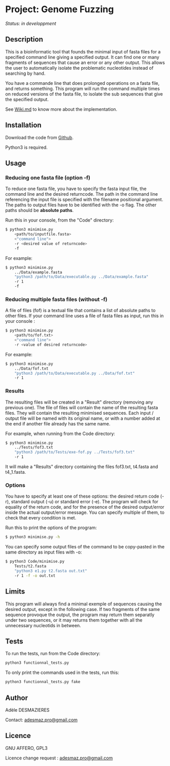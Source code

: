 # Project: Genome Fuzzing

*Status: in developpment*

## Description

This is a bioinformatic tool that founds the minimal input of fasta files for a specified command line giving a specified output. It can find one or many fragments of sequences that cause an error or any other output. This allows the user to automatically isolate the problematic nucleotides instead of searching by hand. 

You have a commande line that does prolonged operations on a fasta file, and returns something. This program will run the command multiple times on reduced versions of the fasta file, to isolate the sub sequences that give the specified output. 

See [Wiki.md](Wiki.md) to know more about the implementation. 


## Installation

Download the code from [Github](https://github.com/Adele-Desmazieres/Pasteur-Genome-Fuzzing). 

Python3 is required. 

## Usage

### Reducing one fasta file (option -f)

To reduce one fasta file, you have to specify the fasta input file, the command line and the desired returncode. The path in the command line referencing the input file is specified with the filename positional argument. The paths to output files have to be identified with the -o flag. The other paths should be **absolute paths**. 

Run this in your console, from the "Code" directory: 

```sh
$ python3 minimise.py 
    <path/to/inputfile.fasta> 
    <"command line"> 
    -r <desired value of returncode>
    -f
```

For example: 
```sh
$ python3 minimise.py 
    ../Data/example.fasta 
    "python3 /path/to/Data/executable.py ../Data/example.fasta" 
    -r 1
    -f
```

### Reducing multiple fasta files (without -f)

A file of files (fof) is a textual file that contains a list of absolute paths to other files. 
If your command line uses a file of fasta files as input, run this in your console :

```sh
$ python3 minimise.py 
    <path/to/fof.txt> 
    <"command line"> 
    -r <value of desired returncode>
```

For example: 
```sh
$ python3 minimise.py 
    ../Data/fof.txt 
    "python3 /path/to/Data/executable.py ../Data/fof.txt" 
    -r 1
```


### Results

The resulting files will be created in a "Result" directory (removing any previous one). The file of files will contain the name of the resulting fasta files. They will contain the resulting minimised sequences. Each input / output file will be named with its original name, or with a number added at the end if another file already has the same name. 

For example, when running from the Code directory:
```sh
$ python3 minimise.py 
    ../Tests/fof3.txt 
    "python3 /path/to/Tests/exe-fof.py ../Tests/fof3.txt" 
    -r 1 
```

It will make a "Results" directory containing the files fof3.txt, t4.fasta and t4_1.fasta. 


### Options

You have to specify at least one of these options: the desired return code (-r), standard output (-u) or standard error (-e). The program will check for equality of the return code, and for the presence of the desired output/error inside the actual output/error message. You can specify multiple of them, to check that every condition is met. 

Run this to print the options of the program:
```sh
$ python3 minimise.py -h
```

You can specify some output files of the command to be copy-pasted in the same directory as input files with -o:
```sh
$ python3 Code/minimise.py
    Tests/t2.fasta 
    "python3 e1.py t2.fasta out.txt" 
    -r 1 -f -o out.txt
```


## Limits

This program will always find a minimal exemple of sequences causing the desired output, except in the following case. If two fragments of the same sequence provoque the output, the program may return them separatly under two sequences, or it may returns them together with all the unnecessary nucleotids in between. 


## Tests

To run the tests, run from the Code directory:

```sh
python3 functionnal_tests.py
```

To only print the commands used in the tests, run this:

```sh
python3 functionnal_tests.py fake
```

## Author

Adèle DESMAZIERES

Contact: adesmaz.pro@gmail.com

## Licence

GNU AFFERO, GPL3

Licence change request : adesmaz.pro@gmail.com